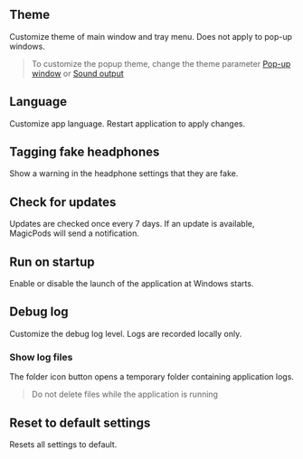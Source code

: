 ## Theme

Customize theme of main window and tray menu. Does not apply to pop-up windows.

> To customize the popup theme, change the theme parameter [Pop-up window](fun-popup-animation.md) or [Sound output](fun-sound-output.md)

## Language

Customize app language. Restart application to apply changes.

## Tagging fake headphones

Show a warning in the headphone settings that they are fake. 

## Check for updates

Updates are checked once every 7 days. If an update is available, MagicPods will send a notification.

## Run on startup

Enable or disable the launch of the application at Windows starts. 

## Debug log

Customize the debug log level.  Logs are recorded locally only. 

### Show log files

The folder icon button opens a temporary folder containing application logs.

> Do not delete files while the application is running

## Reset to default settings

Resets all settings to default. 